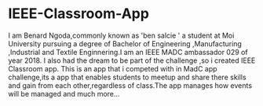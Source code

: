 # IEEE-Classroom-App

I am Benard Ngoda,commonly known as 'ben salcie ' a student at Moi University  pursuing a degree of Bachelor of Engineering ,Manufacturing ,Industrial and Textile Enginnering.I am an IEEE MADC ambassador 029 of year 2018. I also had the dream to be part of the challenge ,so i created IEEE Classroom app.
This is an app that i competed with in MadC app challenge,its a app that enables students to meetup and share there skills and gain from each other,regardless of class.The app manages how events will be managed and much more...

